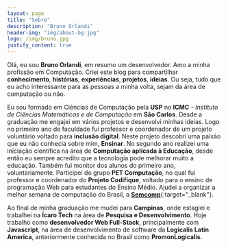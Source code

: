 ```yaml
---
layout: page
title: "Sobre"
description: "Bruno Orlandi"
header-img: "img/about-bg.jpg"
logo: /img/bruno.jpg
justify_content: true
---
```


Olá, eu sou **Bruno Orlandi**, em resumo um desenvolvedor. Amo a minha profissão em Computação. 
Criei este blog para compartilhar **conhecimento**, **histórias**, **experiências**, **projetos**, **ideias**.
Ou seja, tudo que eu acho interessante para as pessoas a minha volta, sejam da área de computação ou não.

Eu sou formado em Ciências de Computação pela **USP** no __ICMC__ - *Instituto de Ciências Matemáticas e de Computação* em **São Carlos**.
Desde a graduação me engajei em vários projetos e desenvolvi minhas ideias. 
Logo no primeiro ano de faculdade fui professor e coordenador de um projeto voluntário voltado para **inclusão digital**. 
Neste projeto descobri uma paixão que eu não conhecia sobre mim, **Ensinar**.
No segundo ano realizei uma iniciação científica na área de **Computação aplicada à Educação**, desde então eu sempre acredito que a tecnologia pode melhorar muito a educação.
Também fui monitor dos alunos do primeiro ano, voluntariamente. Participei do grupo **PET Computação**, no qual fui professor e coordenador do **Projeto Codifique**, voltado para o ensino de programação Web para estudantes do Ensino Médio.
Ajudei a organizar a melhor semana de computação do Brasil, a [**Semcomp**](https://semcomp.icmc.usp.br/){:target="_blank"}.

Ao final de minha graduação me mudei para **Campinas**, onde estagiei e trabalhei na **Ícaro Tech** na área de **Pesquisa e Desenvolvimento**.
Hoje trabalho como **desenvolvedor Web Full-Stack**, principalmente com **Javascript**, na área de desenvolvimento de software da **Logicalis Latin America**, anteriormente conhecida no Brasil como **PromonLogicalis**.


